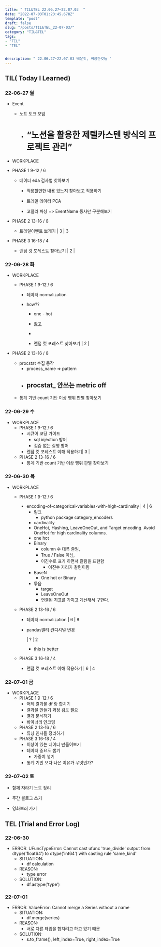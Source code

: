 ```yaml
---
title: " TIL&TEL 22.06.27~22.07.03  "
date: "2022-07-03T01:23:45.678Z"
template: "post"
draft: false
slug: "/posts/TIL&TEL_22-07-03/"
category: "TIL&TEL"
tags:
- "TIL"
- "TEL"


description: " 22.06.27~22.07.03 배운것, 씨름한것들 "
---
```


## TIL( Today I Learned)

### 22-06-27 월

- Event

    - 노트 토크 모임

        - # “노션을 활용한 제텔카스텐 방식의 프로젝트 관리”

- WORKPLACE 	

- PHASE 1 9-12 / 6

    - 데이터 eda 검사법 찾아보기

        - 적용할만한 내용 있느지 찾아보고 적용하기

        - 트레일 데이터 PCA 
        - 고릴라 파싱 => EventName 동사만 구분해보기

- PHASE 2 13-16 / 6
    - 트레일이벤트 뽀개기 | 3 | 3 

- PHASE 3 16-18 / 4
    - 랜덤 컷 포레스트 찾아보기 | 2 | 

### 22-06-28 화

- WORKPLACE 

    - PHASE 1 9-12 / 6

        - 데이터 normalization 

        - how?? 

            - one - hot
            - [참고](https://aws.amazon.com/ko/blogs/big-data/preprocess-logs-for-anomaly-detection-in-amazon-opensearch/)
            - 

            - 랜덤 컷 포레스트 찾아보기 | 2 | 

- PHASE 2 13-16 / 6

    - procstat 수집 동작
        - process_name => pattern
        - procstat_ 안쓰는  metric off
            - 
    - 통계 기반 count 기반 이상 행위 판별 찾아보기

### 22-06-29 수

- WORKPLACE 
    - PHASE 1 9-12 / 6
        - 시큐어 코딩 가이드
            - sql injection 방어
            - 검즘 없는 실행 방어
        - 랜덤 컷 포레스트 이해 적용하기| 3 | 
    - PHASE 2 13-16 / 6
        - 통계 기반 count 기반 이상 행위 판별 찾아보기

### 22-06-30 목

- WORKPLACE 

    - PHASE 1 9-12 / 6

        - encoding-of-categorical-variables-with-high-cardinality | 4 | 6
            - 링크
                - python package category_encoders 
            - cardinality
            - OneHot, Hashing, LeaveOneOut, and Target encoding. Avoid OneHot for high cardinality columns.
            - one hot
            - Binary
                - column 수 대폭 줄임,
                -  True / False 아님, 
                - 이진수로 표기 하면서 칼럼을 표현함
                    - 이진수 자리가 칼럼이됨
            - BaseN
                - One hot or Binary
            - 묶음
                - target
                - LeaveOneOut
                - 연결된 지표를 가지고 계산해서 구한다.

    - PHASE 2 13-16 / 6

        - 데이터 normalization | 6 | 8

        - pandas멀티 컨디셔널 변경

             | ? | 2

            - [this is better](https://stackoverflow.com/questions/28896769/vectorize-conditional-assignment-in-pandas-dataframe)

    - PHASE 3 16-18 / 4

        - 랜덤 컷 포레스트 이해 적용하기 | 6 |  4

### 22-07-01 금

- WORKPLACE 
    - PHASE 1 9-12 / 6
        - 어제 결과물 df 랑 합치기
        - 결과물 만들기 과정 검토 필요
        - 결과 분석하기
        - 바이너리 인코딩
    - PHASE 2 13-16 / 6
        - 튜닝 인자들 정리하기
    - PHASE 3 16-18 / 4
        - 이상이 있는 데이터  만들어보기
        - 데이터 중요도 뽑기
            - 가중치 넣기
        - 통계 기반 보다 나은 이유가 무엇인가?

### 22-07-02 토

- 함께 자라기 노트 정리

- 주간 블로그 쓰기

- 영화보러 가기

    


## TEL (Trial and Error Log)

### 22-06-30

- ERROR: UFuncTypeError: Cannot cast ufunc 'true_divide' output from dtype('float64') to dtype('int64') with casting rule 'same_kind'
    - SITUATION:
        - df calculation
    - REASON:
        - type error
    - SOLUTION:
        - df.astype('type')

### 22-07-01

- ERROR: ValueError: Cannot merge a Series without a name
    - SITUATION:
        - df.merge(series)
    - REASON:
        - 서로 다른 타입을 합치려고 하고 있기 때문
    - SOLUTION:
        - s.to_frame(), left_index=True, right_index=True